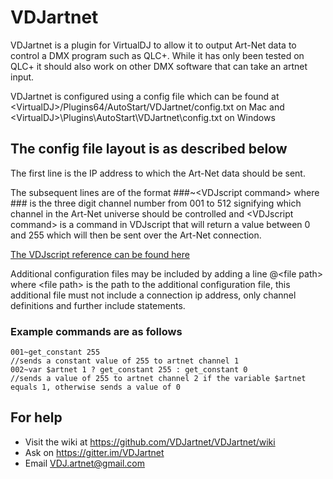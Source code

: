 # VDJartnet

VDJartnet is a plugin for VirtualDJ to allow it to output Art-Net data to control a DMX program such as QLC+.
While it has only been tested on QLC+ it should also work on other DMX software that can take an artnet input.

VDJartnet is configured using a config file which can be found at \<VirtualDJ\>/Plugins64/AutoStart/VDJartnet/config.txt on Mac and \<VirtualDJ\>\\Plugins\\AutoStart\\VDJartnet\\config.txt on Windows

## The config file layout is as described below

The first line is the IP address to which the Art-Net data should be sent.

The subsequent lines are of the format
\#\#\#~\<VDJscript command\>
where \#\#\# is the three digit channel number from 001 to 512 signifying which channel in the Art-Net universe should be controlled and \<VDJscript command\> is a command in VDJscript that will return a value between 0 and 255 which will then be sent over the Art-Net connection.

[The VDJscript reference can be found here](https://www.virtualdj.com/wiki/VDJscript.html "VDJscript Reference")

Additional configuration files may be included by adding a line \@\<file path\> where \<file path\> is the path to the additional configuration file, this additional file must not include a connection ip address, only channel definitions and further include statements.

### Example commands are as follows
```
001~get_constant 255
//sends a constant value of 255 to artnet channel 1
002~var $artnet 1 ? get_constant 255 : get_constant 0
//sends a value of 255 to artnet channel 2 if the variable $artnet equals 1, otherwise sends a value of 0
```
## For help
* Visit the wiki at https://github.com/VDJartnet/VDJartnet/wiki
* Ask on https://gitter.im/VDJartnet
* Email VDJ.artnet@gmail.com
